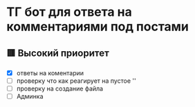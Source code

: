 # ТГ бот для ответа на комментариями под постами

## 🟥 Высокий приоритет

- [x] ответы на коментарии
- [ ] проверку что как реагирует на пустое ''
- [ ] проверку на создание файла
- [ ] Админка